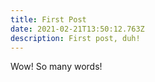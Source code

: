 ```yaml
---
title: First Post
date: 2021-02-21T13:50:12.763Z
description: First post, duh!
---
```

Wow! So many words!